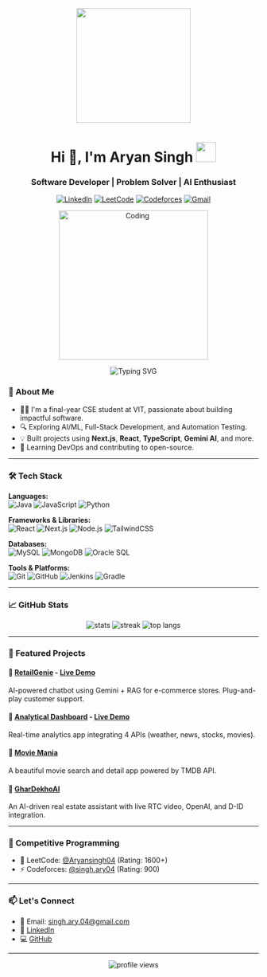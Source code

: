 <div align="center">
  <img width="230" src="https://res.cloudinary.com/ddglxo0l3/image/upload/v1631424300/Self/ezgif-5-68a1793b1a9d_yea9o1.gif" />
</div>

<h1 align="center">Hi 👋, I'm Aryan Singh <img src="https://emojis.slackmojis.com/emojis/images/1577305505/7373/hand_wave.gif?1577305505" width="40"/></h1>
<h3 align="center">Software Developer | Problem Solver | AI Enthusiast</h3>

<p align="center">
  <a href="https://www.linkedin.com/in/aryan-singh-438178219/"><img alt="LinkedIn" src="https://img.shields.io/badge/LinkedIn-blue?logo=linkedin&style=flat-square"></a>
  <a href="https://leetcode.com/Aryansingh04/"><img alt="LeetCode" src="https://img.shields.io/badge/LeetCode-FFA116?logo=leetcode&logoColor=white&style=flat-square"></a>
  <a href="https://codeforces.com/profile/singh.ary04"><img alt="Codeforces" src="https://img.shields.io/badge/Codeforces-1f8acb?style=flat-square&logo=codeforces&logoColor=white"></a>
  <a href="mailto:singh.ary.04@gmail.com"><img alt="Gmail" src="https://img.shields.io/badge/Gmail-D14836?logo=gmail&logoColor=white&style=flat-square"></a>
</p>

<div align="center">
  <img alt="Coding" width="300" src="https://i.pinimg.com/originals/81/17/8b/81178b47a8598f0c81c4799f2cdd4057.gif">
</div>

<p align="center">
  <img src="https://readme-typing-svg.demolab.com?font=Fira+Code&pause=1000&center=true&vCenter=true&width=435&lines=Hi%2C+welcome+to+my+GitHub+page!;I+am+Aryan+Singh.;Final+Year+B.Tech+Student;Full+Stack+Developer;MERN+Stack+Enthusiast;Let%27s+build+something+great+%F0%9F%9A%80" alt="Typing SVG" />
</p>



### 🚀 About Me

- 👨‍💻 I'm a final-year CSE student at VIT, passionate about building impactful software.
- 🔍 Exploring AI/ML, Full-Stack Development, and Automation Testing.
- 💡 Built projects using **Next.js**, **React**, **TypeScript**, **Gemini AI**, and more.
- 🌱 Learning DevOps and contributing to open-source.

---

### 🛠️ Tech Stack

**Languages:**  
![Java](https://img.shields.io/badge/-Java-007396?logo=java&logoColor=white&style=flat-square)
![JavaScript](https://img.shields.io/badge/-JavaScript-F7DF1E?logo=javascript&logoColor=black&style=flat-square)
![Python](https://img.shields.io/badge/-Python-3776AB?logo=python&logoColor=white&style=flat-square)

**Frameworks & Libraries:**  
![React](https://img.shields.io/badge/-React-61DAFB?logo=react&logoColor=black&style=flat-square)
![Next.js](https://img.shields.io/badge/-Next.js-000000?logo=nextdotjs&logoColor=white&style=flat-square)
![Node.js](https://img.shields.io/badge/-Node.js-339933?logo=nodedotjs&logoColor=white&style=flat-square)
![TailwindCSS](https://img.shields.io/badge/-TailwindCSS-06B6D4?logo=tailwindcss&logoColor=white&style=flat-square)

**Databases:**  
![MySQL](https://img.shields.io/badge/-MySQL-4479A1?logo=mysql&logoColor=white&style=flat-square)
![MongoDB](https://img.shields.io/badge/-MongoDB-47A248?logo=mongodb&logoColor=white&style=flat-square)
![Oracle SQL](https://img.shields.io/badge/-OracleSQL-F80000?logo=oracle&logoColor=white&style=flat-square)

**Tools & Platforms:**  
![Git](https://img.shields.io/badge/-Git-F05032?logo=git&logoColor=white&style=flat-square)
![GitHub](https://img.shields.io/badge/-GitHub-181717?logo=github&logoColor=white&style=flat-square)
![Jenkins](https://img.shields.io/badge/-Jenkins-D24939?logo=jenkins&logoColor=white&style=flat-square)
![Gradle](https://img.shields.io/badge/-Gradle-02303A?logo=gradle&logoColor=white&style=flat-square)

---

### 📈 GitHub Stats

<p align="center">
  <img src="https://github-readme-stats.vercel.app/api?username=aryan-s-ingh&show_icons=true&theme=radical" alt="stats" />
  <img src="https://github-readme-streak-stats.herokuapp.com/?user=aryan-s-ingh&theme=radical" alt="streak" />
  <img src="https://github-readme-stats.vercel.app/api/top-langs/?username=aryan-s-ingh&layout=compact&theme=radical" alt="top langs" />
</p>

---

### 💼 Featured Projects

#### 🔹 [RetailGenie](https://github.com/aryan-s-ingh/RetailGenie) - [Live Demo](https://retailgenie.vercel.app/)
AI-powered chatbot using Gemini + RAG for e-commerce stores. Plug-and-play customer support.

#### 🔹 [Analytical Dashboard](https://github.com/aryan-s-ingh/Analytical-dashboard) - [Live Demo](https://aryan-singh-analytical-dashboard.vercel.app/)
Real-time analytics app integrating 4 APIs (weather, news, stocks, movies).

#### 🔹 [Movie Mania](https://github.com/aryan-s-ingh/movie-mania)
A beautiful movie search and detail app powered by TMDB API.

#### 🔹 [GharDekhoAI](https://github.com/aryan-s-ingh/GharDekhoAI)
An AI-driven real estate assistant with live RTC video, OpenAI, and D-ID integration.

---

### 🎯 Competitive Programming

- 🧠 LeetCode: [@Aryansingh04](https://leetcode.com/Aryansingh04) (Rating: 1600+)
- ⚡ Codeforces: [@singh.ary04](https://codeforces.com/profile/singh.ary04) (Rating: 900)

---

### 📫 Let's Connect

- 📧 Email: singh.ary.04@gmail.com  
- 💼 [LinkedIn](https://www.linkedin.com/in/aryan-singh-438178219/)  
- 💻 [GitHub](https://github.com/aryan-s-ingh)

---

<p align="center">
  <img src="https://komarev.com/ghpvc/?username=aryan-s-ingh&style=flat-square" alt="profile views" />
</p>
